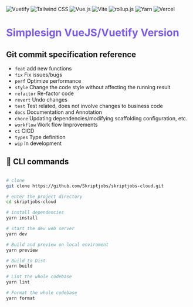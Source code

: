 ![Vuetify](https://img.shields.io/static/v1?style=flat&message=Vuetify&color=373e47&logo=Vuetify&logoColor=8DD6F9&label=)
![Tailwind CSS](https://img.shields.io/static/v1?style=flat&message=Tailwind+CSS&color=373e47&logo=Tailwind+CSS&logoColor=06B6D4&label=)
![Vue.js](https://img.shields.io/static/v1?style=flat&message=Vue.js&color=373e47&logo=Vue.js&logoColor=4FC08D&label=)
![Vite](https://img.shields.io/static/v1?style=flat&message=Vite&color=373e47&logo=Vite&logoColor=967cff&label=)
![rollup.js](https://img.shields.io/static/v1?style=flat&message=rollup.js&color=373e47&logo=rollup.js&logoColor=fe3333&label=)
![Yarn](https://img.shields.io/static/v1?style=flat&message=Yarn&color=373e47&logo=Yarn&logoColor=FFFFFF&label=)
![Vercel](https://img.shields.io/static/v1?style=flat&message=Vercel&color=373e47&logo=Vercel&logoColor=FFFFFF&label=)

# <span style="color: #7d5bed;"> Simplesign VueJS/Vuetify Version</span>

## Git commit specification reference

- `feat` add new functions
- `fix` Fix issues/bugs
- `perf` Optimize performance
- `style` Change the code style without affecting the running result
- `refactor` Re-factor code
- `revert` Undo changes
- `test` Test related, does not involve changes to business code
- `docs` Documentation and Annotation
- `chore` Updating dependencies/modifying scaffolding configuration, etc.
- `workflow` Work flow Improvements
- `ci` CICD
- `types` Type definition
- `wip` In development

## 🚀 CLI commands

```bash

# clone
git clone https://github.com/Skriptjobs/skriptjobs-cloud.git

# enter the project directory
cd skriptjobs-cloud

# install dependencies
yarn install

# start the dev web server
yarn dev

# Build and preview on local enviroment
yarn preview

# Build to Dist
yarn build

# Lint the whole codebase
yarn lint

# Format the whole codebase
yarn format

```
